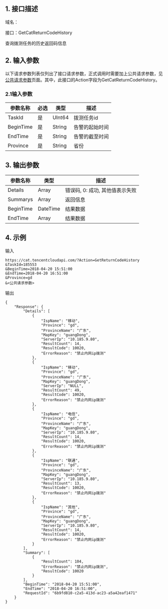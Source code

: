## 1. 接口描述

域名：

接口：GetCatReturnCodeHistory



查询拨测任务的历史返回码信息

## 2. 输入参数

以下请求参数列表仅列出了接口请求参数，正式调用时需要加上公共请求参数，见<a href="/doc/api/405/公共请求参数" title="公共请求参数">公共请求参数</a>页面。其中，此接口的Action字段为GetCatReturnCodeHistory。

### 2.1输入参数

| 参数名称      | 必选   | 类型       | 描述                                       |
| --------- | ---- | ------ | ---------------------------------------- |
| TaskId    | 是    | UInt64    | 拨测任务id  | 正整数。验证成功的拨测任务id                          |
| BeginTime | 是    | String | 告警的起始时间 | 开始时间点。格式如：2017-05-09 10:20:00                 |
| EndTime   | 是    | String | 告警的截至时间 | 结束时间点。格式如：2017-05-09 10:25:00                 |
| Province  | 是    | String | 省份      | 省份名称的全拼 |
#### 

## 3. 输出参数

| 参数名称    | 类型     | 描述                  |
| ------- | ------ | ------------------- |
| Details    | Array    | 错误码, 0: 成功, 其他值表示失败 |
| Summarys | Array | 返回信息                |
| BeginTime    | DateTime  | 结果数据                |
| EndTime    | Array  | 结果数据                |

## 4. 示例

输入

```
https://cat.tencentcloudapi.com/?Action=GetReturnCodeHistory
&TaskId=185553
&BeginTime=2018-04-20 15:51:00
&EndTime=2018-04-20 16:51:00
&Province=gd
&<公共请求参数>
```

输出

```
{
    "Response": {
        "Details": [
            {
                "IspName": "移动",
                "Province": "gd",
                "ProvinceName": "广东",
                "MapKey": "guangDong",
                "ServerIp": "10.185.9.80",
                "ResultCount": 14,
                "ResultCode": 10020,
                "ErrorReason": "禁止内网ip拨测"
            },
            {
                "IspName": "移动",
                "Province": "gd",
                "ProvinceName": "广东",
                "MapKey": "guangDong",
                "ServerIp": "NULL",
                "ResultCount": 49,
                "ResultCode": 10020,
                "ErrorReason": "禁止内网ip拨测"
            },
            {
                "IspName": "电信",
                "Province": "gd",
                "ProvinceName": "广东",
                "MapKey": "guangDong",
                "ServerIp": "10.185.9.80",
                "ResultCount": 14,
                "ResultCode": 10020,
                "ErrorReason": "禁止内网ip拨测"
            },
            {
                "IspName": "联通",
                "Province": "gd",
                "ProvinceName": "广东",
                "MapKey": "guangDong",
                "ServerIp": "10.185.9.80",
                "ResultCount": 13,
                "ResultCode": 10020,
                "ErrorReason": "禁止内网ip拨测"
            },
            {
                "IspName": "其他",
                "Province": "gd",
                "ProvinceName": "广东",
                "MapKey": "guangDong",
                "ServerIp": "10.185.9.80",
                "ResultCount": 14,
                "ResultCode": 10020,
                "ErrorReason": "禁止内网ip拨测"
            }
        ],
        "Summary": [
            {
                "ResultCount": 104,
                "ErrorReason": "禁止内网ip拨测",
                "ResultCode": 10020
            }
        ],
        "BeginTime": "2018-04-20 15:51:00",
        "EndTime": "2018-04-20 16:51:00",
        "RequestId": "6b9fd810-c2a5-413d-ac23-a5a42eaf1471"
    }
}
```